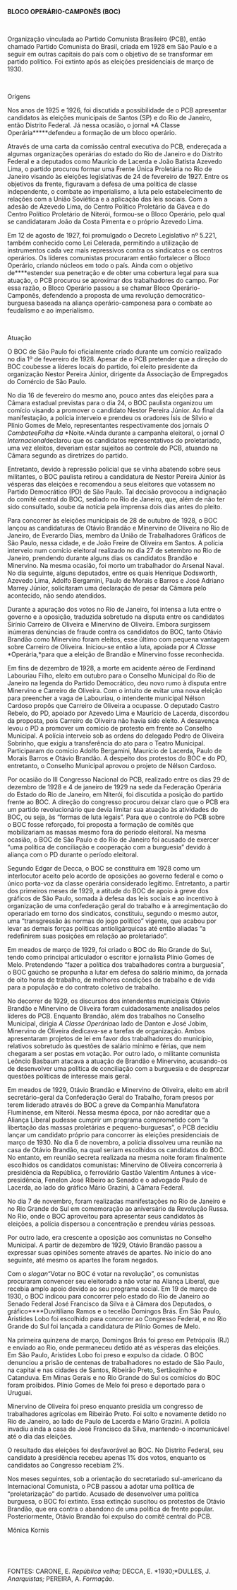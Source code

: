 **BLOCO OPERÁRIO-CAMPONÊS (BOC)**

 

Organização vinculada ao Partido Comunista Brasileiro (PCB), então
chamado Partido Comunista do Brasil, criada em 1928 em São Paulo e a
seguir em outras capitais do país com o objetivo de se transformar em
partido político. Foi extinto após as eleições presidenciais de março de
1930.

 

Origens

Nos anos de 1925 e 1926, foi discutida a possibilidade de o PCB
apresentar candidatos às eleições municipais de Santos (SP) e do Rio de
Janeiro, então Distrito Federal. Já nessa ocasião, o jornal *A Classe
Operária*****defendeu a formação de um bloco operário.

Através de uma carta da comissão central executiva do PCB, endereçada a
algumas organizações operárias do estado do Rio de Janeiro e do Distrito
Federal e a deputados como Maurício de Lacerda e João Batista Azevedo
Lima, o partido procurou formar uma Frente Única Proletária no Rio de
Janeiro visando às eleições legislativas de 24 de fevereiro de 1927.
Entre os objetivos da frente, figuravam a defesa de uma política de
classe independente, o combate ao imperialismo, a luta pelo
estabelecimento de relações com a União Soviética e a aplicação das leis
sociais. Com a adesão de Azevedo Lima, do Centro Político Proletário da
Gávea e do Centro Político Proletário de Niterói, formou-se o Bloco
Operário, pelo qual se candidataram João da Costa Pimenta e o próprio
Azevedo Lima.

Em 12 de agosto de 1927, foi promulgado o Decreto Legislativo nº 5.221,
também conhecido como Lei Celerada, permitindo a utilização de
instrumentos cada vez mais repressivos contra os sindicatos e os centros
operários. Os líderes comunistas procuraram então fortalecer o Bloco
Operário, criando núcleos em todo o país. Ainda com o objetivo
de****estender sua penetração e de obter uma cobertura legal para sua
atuação, o PCB procurou se aproximar dos trabalhadores do campo. Por
essa razão, o Bloco Operário passou a se chamar Bloco Operário-Camponês,
defendendo a proposta de uma revolução democrático-burguesa baseada na
aliança operário-camponesa para o combate ao feudalismo e ao
imperialismo.

 

Atuação

O BOC de São Paulo foi oficialmente criado durante um comício realizado
no dia 1º de fevereiro de 1928. Apesar de o PCB pretender que a direção
do BOC coubesse a líderes locais do partido, foi eleito presidente da
organização Nestor Pereira Júnior, dirigente da Associação de Empregados
do Comércio de São Paulo.

No dia 16 de fevereiro do mesmo ano, pouco antes das eleições para a
Câmara estadual previstas para o dia 24, o BOC paulista organizou um
comício visando a promover o candidato Nestor Pereira Júnior. Ao final
da manifestação, a polícia interveio e prendeu os oradores Ísis de
Sílvio e Plínio Gomes de Melo, representantes respectivamente dos
jornais *O Combate*e*Folha da* *Noite.*Ainda durante a campanha
eleitoral, o jornal *O Internacional*declarou que os candidatos
representativos do proletariado, uma vez eleitos, deveriam estar
sujeitos ao controle do PCB, atuando na Câmara segundo as diretrizes do
partido.

Entretanto, devido à repressão policial que se vinha abatendo sobre seus
militantes, o BOC paulista retirou a candidatura de Nestor Pereira
Júnior às vésperas das eleições e recomendou a seus eleitores que
votassem no Partido Democrático (PD) de São Paulo. Tal decisão provocou
a indignação do comitê central do BOC, sediado no Rio de Janeiro, que,
além de não ter sido consultado, soube da notícia pela imprensa dois
dias antes do pleito.

Para concorrer às eleições municipais de 28 de outubro de 1928, o BOC
lançou as candidaturas de Otávio Brandão e Minervino de Oliveira no Rio
de Janeiro, de Everardo Dias, membro da União de Trabalhadores Gráficos
de São Paulo, nessa cidade, e de João Freire de Oliveira em Santos. A
polícia interveio num comício eleitoral realizado no dia 27 de setembro
no Rio de Janeiro, prendendo durante alguns dias os candidatos Brandão e
Minervino. Na mesma ocasião, foi morto um trabalhador do Arsenal Naval.
No dia seguinte, alguns deputados, entre os quais Henrique Dodsworth,
Azevedo Lima, Adolfo Bergamini, Paulo de Morais e Barros e José Adriano
Marrey Júnior, solicitaram uma declaração de pesar da Câmara pelo
acontecido, não sendo atendidos.

Durante a apuração dos votos no Rio de Janeiro, foi intensa a luta entre
o governo e a oposição, traduzida sobretudo na disputa entre os
candidatos Sirínio Carreiro de Oliveira e Minervino de Oliveira. Embora
surgissem inúmeras denúncias de fraude contra os candidatos do BOC,
tanto Otávio Brandão como Minervino foram eleitos, esse último com
pequena vantagem sobre Carreiro de Oliveira. Iniciou-se então a luta,
apoiada por *A Classe* *Operária,*para que a eleição de Brandão e
Minervino fosse reconhecida.

Em fins de dezembro de 1928, a morte em acidente aéreo de Ferdinand
Labouriau Filho, eleito em outubro para o Conselho Municipal do Rio de
Janeiro na legenda do Partido Democrático, deu novo rumo à disputa entre
Minervino e Carreiro de Oliveira. Com o intuito de evitar uma nova
eleição para preencher a vaga de Labouriau, o intendente municipal
Nélson Cardoso propôs que Carreiro de Oliveira a ocupasse. O deputado
Castro Rebelo, do PD, apoiado por Azevedo Lima e Maurício de Lacerda,
discordou da proposta, pois Carreiro de Oliveira não havia sido eleito.
A desavença levou o PD a promover um comício de protesto em frente ao
Conselho Municipal. A polícia interveio sob as ordens do delegado Pedro
de Oliveira Sobrinho, que exigiu a transferência do ato para o Teatro
Municipal. Participaram do comício Adolfo Bergamini, Maurício de
Lacerda, Paulo de Morais Barros e Otávio Brandão. A despeito dos
protestos do BOC e do PD, entretanto, o Conselho Municipal aprovou o
projeto de Nélson Cardoso.

Por ocasião do III Congresso Nacional do PCB, realizado entre os dias 29
de dezembro de 1928 e 4 de janeiro de 1929 na sede da Federação Operária
do Estado do Rio de Janeiro, em Niterói, foi discutida a posição do
partido frente ao BOC. A direção do congresso procurou deixar claro que
o PCB era um partido revolucionário que devia limitar sua atuação às
atividades do BOC, ou seja, às “formas de luta legais”. Para que o
controle do PCB sobre o BOC fosse reforçado, foi proposta a formação de
comitês que mobilizariam as massas mesmo fora do período eleitoral. Na
mesma ocasião, o BOC de São Paulo e do Rio de Janeiro foi acusado de
exercer “uma política de conciliação e cooperação com a burguesia”
devido à aliança com o PD durante o período eleitoral.

Segundo Edgar de Decca, o BOC se constituíra em 1928 como um
interlocutor aceito pelo acordo de oposições ao governo federal e como o
único porta-voz da classe operária considerado legítimo. Entretanto, a
partir dos primeiros meses de 1929, a atitude do BOC de apoio à greve
dos gráficos de São Paulo, somada à defesa das leis sociais e ao
incentivo à organização de uma confederação geral do trabalho e à
arregimentação do operariado em torno dos sindicatos, constituiu,
segundo o mesmo autor, uma “transgressão às normas do jogo político”
vigente, que acabou por levar as demais forças políticas
antioligárquicas até então aliadas “a redefinirem suas posições em
relação ao proletariado”.

Em meados de março de 1929, foi criado o BOC do Rio Grande do Sul, tendo
como principal articulador o escritor e jornalista Plínio Gomes de Melo.
Pretendendo “fazer a política dos trabalhadores contra a burguesia”, o
BOC gaúcho se propunha a lutar em defesa do salário mínimo, da jornada
de oito horas de trabalho, de melhores condições de trabalho e de vida
para a população e do contrato coletivo de trabalho.

No decorrer de 1929, os discursos dos intendentes municipais Otávio
Brandão e Minervino de Oliveira foram cuidadosamente analisados pelos
líderes do PCB. Enquanto Brandão, além dos trabalhos no Conselho
Municipal, dirigia *A* *Classe Operária*ao lado de Danton e José Jobim,
Minervino de Oliveira dedicava-se a tarefas de organização. Ambos
apresentaram projetos de lei em favor dos trabalhadores do município,
relativos sobretudo às questões de salário mínimo e férias, que nem
chegaram a ser postas em votação. Por outro lado, o militante comunista
Leôncio Basbaum atacava a atuação de Brandão e Minervino, acusando-os de
desenvolver uma política de conciliação com a burguesia e de desprezar
questões políticas de interesse mais geral.

Em meados de 1929, Otávio Brandão e Minervino de Oliveira, eleito em
abril secretário-geral da Confederação Geral do Trabalho, foram presos
por terem liderado através do BOC a greve da Companhia Manufatora
Fluminense, em Niterói. Nessa mesma época, por não acreditar que a
Aliança Liberal pudesse cumprir um programa comprometido com “a
libertação das massas proletárias e pequeno-burguesas”, o PCB decidiu
lançar um candidato próprio para concorrer às eleições presidenciais de
março de 1930. No dia 6 de novembro, a polícia dissolveu uma reunião na
casa de Otávio Brandão, na qual seriam escolhidos os candidatos do BOC.
No entanto, em reunião secreta realizada na mesma noite foram finalmente
escolhidos os candidatos comunistas: Minervino de Oliveira concorreria à
presidência da República, o ferroviário Gastão Valentim Antunes à
vice-presidência, Fenelon José Ribeiro ao Senado e o advogado Paulo de
Lacerda, ao lado do gráfico Mário Grazini, à Câmara Federal.

No dia 7 de novembro, foram realizadas manifestações no Rio de Janeiro e
no Rio Grande do Sul em comemoração ao aniversário da Revolução Russa.
No Rio, onde o BOC aproveitou para apresentar seus candidatos às
eleições, a polícia dispersou a concentração e prendeu várias pessoas.

Por outro lado, era crescente a oposição aos comunistas no Conselho
Municipal. A partir de dezembro de 1929, Otávio Brandão passou a
expressar suas opiniões somente através de apartes. No início do ano
seguinte, até mesmo os apartes lhe foram negados.

Com o *slogan*“Votar no BOC é votar na revolução”, os comunistas
procuraram convencer seu eleitorado a não votar na Aliança Liberal, que
recebia amplo apoio devido ao seu programa social. Em 19 de março de
1930, o BOC indicou para concorrer pelo estado do Rio de Janeiro ao
Senado Federal José Francisco da Silva e à Câmara dos Deputados, o
gráfico****Duvitiliano Ramos e o tecelão Domingos Brás. Em São Paulo,
Aristides Lobo foi escolhido para concorrer ao Congresso Federal, e no
Rio Grande do Sul foi lançada a candidatura de Plínio Gomes de Melo.

Na primeira quinzena de março, Domingos Brás foi preso em Petrópolis
(RJ) e enviado ao Rio, onde permaneceu detido até as vésperas das
eleições. Em São Paulo, Aristides Lobo foi preso e expulso da cidade. O
BOC denunciou a prisão de centenas de trabalhadores no estado de São
Paulo, na capital e nas cidades de Santos, Ribeirão Preto, Sertãozinho e
Catanduva. Em Minas Gerais e no Rio Grande do Sul os comícios do BOC
foram proibidos. Plínio Gomes de Melo foi preso e deportado para o
Uruguai.

Minervino de Oliveira foi preso enquanto presidia um congresso de
trabalhadores agrícolas em Ribeirão Preto. Foi solto e novamente detido
no Rio de Janeiro, ao lado de Paulo de Lacerda e Mário Grazini. A
polícia invadiu ainda a casa de José Francisco da Silva, mantendo-o
incomunicável até o dia das eleições.

O resultado das eleições foi desfavorável ao BOC. No Distrito Federal,
seu candidato à presidência recebeu apenas 1% dos votos, enquanto os
candidatos ao Congresso recebiam 2%.

Nos meses seguintes, sob a orientação do secretariado sul-americano da
Internacional Comunista, o PCB passou a adotar uma política de
“proletarização” do partido. Acusado de desenvolver uma política
burguesa, o BOC foi extinto. Essa extinção suscitou os protestos de
Otávio Brandão, que era contra o abandono de uma política de frente
popular. Posteriormente, Otávio Brandão foi expulso do comitê central do
PCB.

Mônica Kornis

 

 

FONTES: CARONE, E. *República velha;* DECCA, E. *1930;*DULLES, J.
*Anarquistas;* PEREIRA, A. *Formação.*

 
